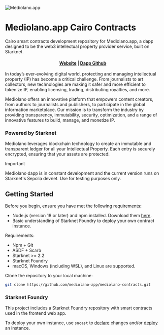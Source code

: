 ![Mediolano.app](https://mediolano.app/wp-content/uploads/2024/09/mediolano-logo-dark-1.svg)

# Mediolano.app Cairo Contracts

Cairo smart contracts development repository for Mediolano.app, a dapp designed to be the web3 intellectual property provider service, built on Starknet.

<h4 align="center">
  <a href="https://mediolano.app">Website</a> | 
  <a href="https://github.com/mediolano-app/mediolano-app">Dapp Github</a>
</h4>

In today’s ever-evolving digital world, protecting and managing intellectual property (IP) has become a critical challenge. From journalists to art collectors, new technologies are making it safer and more efficient to tokenize IP, enabling licensing, trading, distributing royalties, and more.

Mediolano offers an innovative platform that empowers content creators, from authors to journalists and publishers, to participate in the global information marketplace. Our mission is to transform the industry by providing transparency, immutability, security, optimization, and a range of innovative features to build, manage, and monetize IP.

### Powered by Starknet

Mediolano leverages blockchain technology to create an immutable and transparent ledger for all your Intellectual Property. Each entry is securely encrypted, ensuring that your assets are protected.

> [!IMPORTANT]
> Mediolano dapp is in constant development and the current version runs on Starknet's Sepolia devnet. Use for testing purposes only. 

## Getting Started

Before you begin, ensure you have met the following requirements:

* Node.js (version 18 or later) and npm installed. Download them [here](https://nodejs.org/en/download/).
* Basic understanding of Starknet Foundry to deploy your own contract instance.

Requirements:

- Npm + Git
- ASDF + Scarb
- Starknet >= 2.2
- Starknet Foundry 
- macOS, Windows (including WSL), and Linux are supported.

Clone the repository to your local machine:

```bash
git clone https://github.com/mediolano-app/mediolano-contracts.git
```

### Starknet Foundry

This project includes a Starknet Foundry repository with smart contracts used in the frontend web app.

To deploy your own instance, use `sncast` to [declare](https://foundry-rs.github.io/starknet-foundry/starknet/declare.html) changes and/or [deploy](https://foundry-rs.github.io/starknet-foundry/starknet/deploy.html) an instance.
